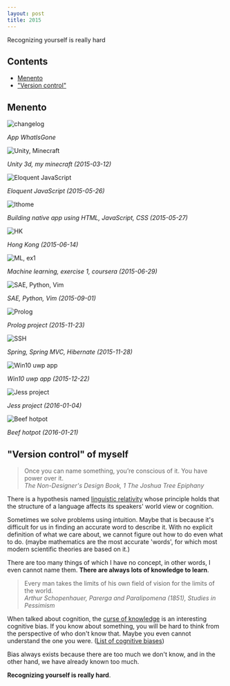 ```yaml
---
layout: post
title: 2015
---
```


<div class="excerpt">
    Recognizing yourself is really hard
</div>

## Contents

- [Menento](#menento)
- ["Version control"](#version-control-of-myself)

## Menento

<div class="image-wrapper">
    <img src="/static/imgs/changelog.png" alt="changelog"/>
    <p class="image-caption"><em>App WhatIsGone</em></p>
</div>
<div class="image-wrapper">
    <img src="/static/imgs/20150312 230444.jpg" alt="Unity, Minecraft"/>
    <p class="image-caption"><em>Unity 3d, my minecraft (2015-03-12)</em></p>
</div>
<div class="image-wrapper">
    <img src="/static/imgs/20150526 234304.png" alt="Eloquent JavaScript"/>
    <p class="image-caption"><em>Eloquent JavaScript (2015-05-26)</em></p>
</div>
<div class="image-wrapper">
    <img src="/static/imgs/20150527 172004.png" alt="Ithome"/>
    <p class="image-caption"><em>Building native app using HTML, JavaScript, CSS (2015-05-27)</em></p>
</div>
<div class="image-wrapper">
    <img src="/static/imgs/20150614 194300.jpg" alt="HK"/>
    <p class="image-caption"><em>Hong Kong (2015-06-14)</em></p>
</div>
<div class="image-wrapper">
    <img src="/static/imgs/20150629 001837.png" alt="ML, ex1"/>
    <p class="image-caption"><em>Machine learning, exercise 1, coursera (2015-06-29)</em></p>
</div>
<div class="image-wrapper">
    <img src="/static/imgs/20150901 165912.png" alt="SAE, Python, Vim"/>
    <p class="image-caption"><em>SAE, Python, Vim (2015-09-01)</em></p>
</div>
<div class="image-wrapper">
    <img src="/static/imgs/20151123 090055.png" alt="Prolog"/>
    <p class="image-caption"><em>Prolog project (2015-11-23)</em></p>
</div>
<div class="image-wrapper">
    <img src="/static/imgs/20151128 235627.png" alt="SSH"/>
    <p class="image-caption"><em>Spring, Spring MVC, Hibernate (2015-11-28)</em></p>
</div>
<div class="image-wrapper">
    <img src="/static/imgs/20151222 095516.png" alt="Win10 uwp app"/>
    <p class="image-caption"><em>Win10 uwp app (2015-12-22)</em></p>
</div>
<div class="image-wrapper">
    <img src="/static/imgs/20160104 161801.png" alt="Jess project"/>
    <p class="image-caption"><em>Jess project (2016-01-04)</em></p>
</div>
<div class="image-wrapper">
    <img src="/static/imgs/20160121 181647.jpg" alt="Beef hotpot"/>
    <p class="image-caption"><em>Beef hotpot (2016-01-21)</em></p>
</div>

## "Version control" of myself

<blockquote>Once you can name something, you’re conscious of it. You have power over it.
<br /><cite>The Non-Designer's Design Book, 1 The Joshua Tree Epiphany</cite>
</blockquote>

There is a hypothesis named [linguistic relativity](https://en.wikipedia.org/wiki/Linguistic_relativity) whose principle holds that the structure of a language affects its speakers' world view or cognition.

Sometimes we solve problems using intuition. Maybe that is because it's difficult for us in finding an accurate word to describe it. With no explicit definition of what we care about, we cannot figure out how to do even what to do. (maybe mathematics are the most accurate 'words', for which most modern scientific theories are based on it.)

There are too many things of which I have no concept, in other words, I even cannot name them. **There are always lots of knowledge to learn**.

<blockquote>Every man takes the limits of his own field of vision for the limits of the world.
<br /><cite>Arthur Schopenhauer, Parerga and Paralipomena (1851), Studies in Pessimism</cite>
</blockquote>

When talked about cognition, the [curse of knowledge](https://en.wikipedia.org/wiki/Curse_of_knowledge) is an interesting cognitive bias. If you know about something, you will be hard to think from the perspective of who don't know that. Maybe you even cannot understand the one you were. ([List of cognitive biases](https://en.wikipedia.org/wiki/List_of_cognitive_biases))

Bias always exists because there are too much we don't know, and in the other hand, we have already known too much.

**Recognizing yourself is really hard**.